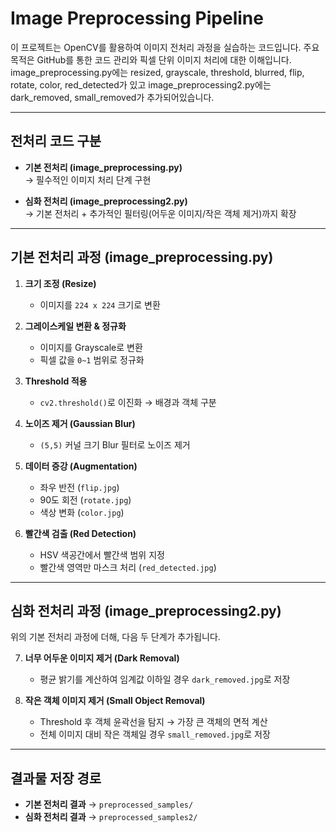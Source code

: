 # Image Preprocessing Pipeline

이 프로젝트는 OpenCV를 활용하여 이미지 전처리 과정을 실습하는 코드입니다. 주요 목적은 GitHub를 통한 코드 관리와 픽셀 단위 이미지 처리에 대한 이해입니다.
image_preprocessing.py에는 resized, grayscale, threshold, blurred, flip, rotate, color, red_detected가 있고 image_preprocessing2.py에는 dark_removed, small_removed가 추가되어있습니다.

---

## 전처리 코드 구분

- **기본 전처리 (image_preprocessing.py)**  
  → 필수적인 이미지 처리 단계 구현

- **심화 전처리 (image_preprocessing2.py)**  
  → 기본 전처리 + 추가적인 필터링(어두운 이미지/작은 객체 제거)까지 확장

---

## 기본 전처리 과정 (image_preprocessing.py)

1. **크기 조정 (Resize)**

   - 이미지를 `224 x 224` 크기로 변환

2. **그레이스케일 변환 & 정규화**

   - 이미지를 Grayscale로 변환
   - 픽셀 값을 `0~1` 범위로 정규화

3. **Threshold 적용**

   - `cv2.threshold()`로 이진화 → 배경과 객체 구분

4. **노이즈 제거 (Gaussian Blur)**

   - `(5,5)` 커널 크기 Blur 필터로 노이즈 제거

5. **데이터 증강 (Augmentation)**

   - 좌우 반전 (`flip.jpg`)
   - 90도 회전 (`rotate.jpg`)
   - 색상 변화 (`color.jpg`)

6. **빨간색 검출 (Red Detection)**
   - HSV 색공간에서 빨간색 범위 지정
   - 빨간색 영역만 마스크 처리 (`red_detected.jpg`)

---

## 심화 전처리 과정 (image_preprocessing2.py)

위의 기본 전처리 과정에 더해, 다음 두 단계가 추가됩니다.

7. **너무 어두운 이미지 제거 (Dark Removal)**

   - 평균 밝기를 계산하여 임계값 이하일 경우 `dark_removed.jpg`로 저장

8. **작은 객체 이미지 제거 (Small Object Removal)**
   - Threshold 후 객체 윤곽선을 탐지 → 가장 큰 객체의 면적 계산
   - 전체 이미지 대비 작은 객체일 경우 `small_removed.jpg`로 저장

---

## 결과물 저장 경로

- **기본 전처리 결과** → `preprocessed_samples/`
- **심화 전처리 결과** → `preprocessed_samples2/`
